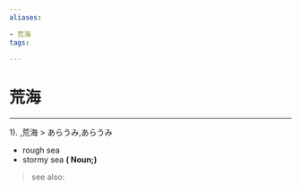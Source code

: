 ```yaml
---
aliases:
    
- 荒海
tags:
    
---
```


# 荒海
---
1).
,荒海 > あらうみ,あらうみ

- rough sea
- stormy sea
**( Noun;)**
> see also: 
            